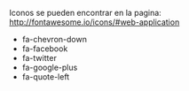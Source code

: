 Iconos se pueden encontrar en la pagina: http://fontawesome.io/icons/#web-application

- fa-chevron-down
- fa-facebook
- fa-twitter
- fa-google-plus
- fa-quote-left